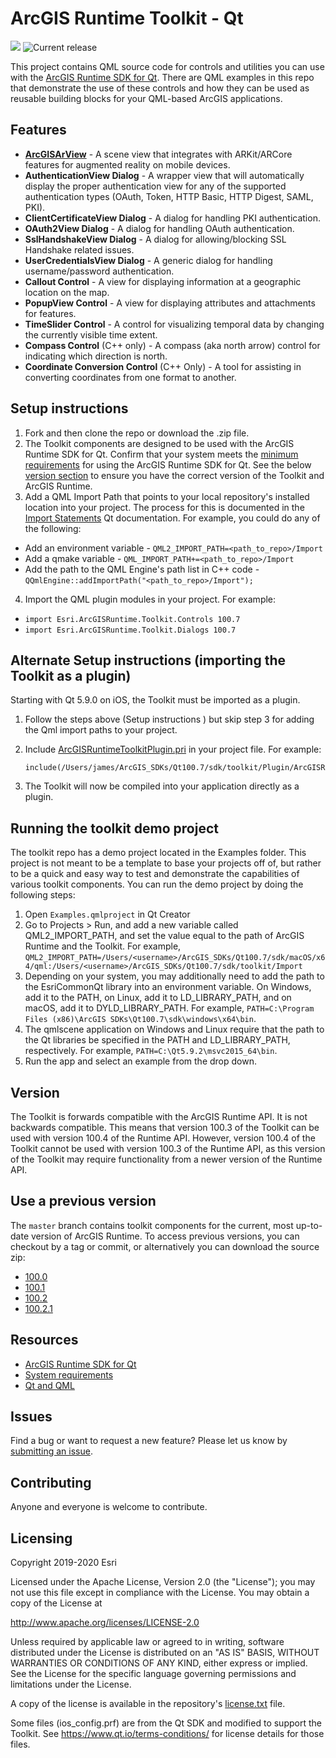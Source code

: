 # ArcGIS Runtime Toolkit - Qt

[![](https://img.shields.io/badge/API_Reference-purple)](https://developers.arcgis.com/qt/latest/toolkit/api-reference/) ![Current release](https://img.shields.io/github/v/release/esri/arcgis-runtime-toolkit-qt?label=current%20release)

This project contains QML source code for controls and utilities you can use with the [ArcGIS Runtime SDK for Qt](http://developers.arcgis.com/qt). There are QML examples in this repo that demonstrate the use of these controls and how they can be used as reusable building blocks for your QML-based ArcGIS applications.

## Features

- **[ArcGISArView](https://github.com/Esri/arcgis-runtime-toolkit-qt/blob/master/Common/AR/README.md)** - A scene view that integrates with ARKit/ARCore features for augmented reality on mobile devices.
- **AuthenticationView Dialog** - A wrapper view that will automatically display the proper authentication view for any of the supported authentication types (OAuth, Token, HTTP Basic, HTTP Digest, SAML, PKI).
- **ClientCertificateView Dialog** - A dialog for handling PKI authentication.
- **OAuth2View Dialog** - A dialog for handling OAuth authentication.
- **SslHandshakeView Dialog** - A dialog for allowing/blocking SSL Handshake related issues.
- **UserCredentialsView Dialog** - A generic dialog for handling username/password authentication.
- **Callout Control** - A view for displaying information at a geographic location on the map.
- **PopupView Control** - A view for displaying attributes and attachments for features.
- **TimeSlider Control** - A control for visualizing temporal data by changing the currently visible time extent.
- **Compass Control** (C++ only) - A compass (aka north arrow) control for indicating which direction is north.
- **Coordinate Conversion Control** (C++ Only) - A tool for assisting in converting coordinates from one format to another.

## Setup instructions 

1. Fork and then clone the repo or download the .zip file.
2. The Toolkit components are designed to be used with the ArcGIS Runtime SDK for Qt. Confirm that your system meets the [minimum requirements](https://developers.arcgis.com/qt/latest/qml/guide/arcgis-runtime-sdk-for-qt-system-requirements.htm) for using the ArcGIS Runtime SDK for Qt. See the below [version section](#version) to ensure you have the correct version of the Toolkit and ArcGIS Runtime.
3. Add a QML Import Path that points to your local repository's installed location into your project. The process for this is documented in the [Import Statements](http://doc.qt.io/qt-5/qtqml-syntax-imports.html#qml-import-path) Qt documentation. For example, you could do any of the following:
  - Add an environment variable - `QML2_IMPORT_PATH=<path_to_repo>/Import`
  - Add a qmake variable - `QML_IMPORT_PATH+=<path_to_repo>/Import`
  - Add the path to the QML Engine's path list in C++ code - `QQmlEngine::addImportPath("<path_to_repo>/Import");`
4. Import the QML plugin modules in your project. For example:
  - `import Esri.ArcGISRuntime.Toolkit.Controls 100.7`
  - `import Esri.ArcGISRuntime.Toolkit.Dialogs 100.7`

## Alternate Setup instructions (importing the Toolkit as a plugin)

Starting with Qt 5.9.0 on iOS, the Toolkit must be imported as a plugin.

1. Follow the steps above (Setup instructions ) but skip step 3 for adding the Qml import paths to your project.
2. Include [ArcGISRuntimeToolkitPlugin.pri](Plugin/ArcGISRuntimeToolkitPlugin.pri) in your project file. For example:

    ```qmake 
    include(/Users/james/ArcGIS_SDKs/Qt100.7/sdk/toolkit/Plugin/ArcGISRuntimeToolkitPlugin.pri)
    ```

3. The Toolkit will now be compiled into your application directly as a plugin.

## Running the toolkit demo project

The toolkit repo has a demo project located in the Examples folder. This project is not meant to be a template to base your projects off of, but rather to be a quick and easy way to test and demonstrate the capabilities of various toolkit components. You can run the demo project by doing the following steps:

1. Open `Examples.qmlproject` in Qt Creator
2. Go to Projects > Run, and add a new variable called QML2_IMPORT_PATH, and set the value equal to the path of ArcGIS Runtime and the Toolkit. For example, `QML2_IMPORT_PATH=/Users/<username>/ArcGIS_SDKs/Qt100.7/sdk/macOS/x64/qml:/Users/<username>/ArcGIS_SDKs/Qt100.7/sdk/toolkit/Import`
3. Depending on your system, you may additionally need to add the path to the EsriCommonQt library into an environment variable. On Windows, add it to the PATH, on Linux, add it to LD_LIBRARY_PATH, and on macOS, add it to DYLD_LIBRARY_PATH. For example, `PATH=C:\Program Files (x86)\ArcGIS SDKs\Qt100.7\sdk\windows\x64\bin`.
4. The qmlscene application on Windows and Linux require that the path to the Qt libraries be specified in the PATH and LD_LIBRARY_PATH, respectively. For example, `PATH=C:\Qt5.9.2\msvc2015_64\bin`.
5. Run the app and select an example from the drop down.

## Version

The Toolkit is forwards compatible with the ArcGIS Runtime API. It is not backwards compatible. This means that version 100.3 of the Toolkit can be used with version 100.4 of the Runtime API. However, version 100.4 of the Toolkit cannot be used with version 100.3 of the Runtime API, as this version of the Toolkit may require functionality from a newer version of the Runtime API.

## Use a previous version

The `master` branch contains toolkit components for the current, most up-to-date version of ArcGIS Runtime. To access previous versions, you can checkout by a tag or commit, or alternatively you can download the source zip:

- [100.0](https://github.com/Esri/arcgis-runtime-toolkit-qt/releases/tag/1529)
- [100.1](https://github.com/Esri/arcgis-runtime-toolkit-qt/releases/tag/1744)
- [100.2](https://github.com/Esri/arcgis-runtime-toolkit-qt/releases/tag/1912)
- [100.2.1](https://github.com/Esri/arcgis-runtime-toolkit-qt/releases/tag/100.2.1)

## Resources

* [ArcGIS Runtime SDK for Qt](https://developers.arcgis.com/qt/)
* [System requirements](https://developers.arcgis.com/qt/latest/qml/guide/system-requirements.htm)
* [Qt and QML](http://www.qt.io/)

## Issues

Find a bug or want to request a new feature?  Please let us know by [submitting an issue](https://github.com/Esri/arcgis-runtime-toolkit-qt/issues/new).

## Contributing

Anyone and everyone is welcome to contribute.

## Licensing
Copyright 2019-2020 Esri

Licensed under the Apache License, Version 2.0 (the "License");
you may not use this file except in compliance with the License.
You may obtain a copy of the License at

http://www.apache.org/licenses/LICENSE-2.0

Unless required by applicable law or agreed to in writing, software
distributed under the License is distributed on an "AS IS" BASIS,
WITHOUT WARRANTIES OR CONDITIONS OF ANY KIND, either express or implied.
See the License for the specific language governing permissions and
limitations under the License.

A copy of the license is available in the repository's [license.txt](license.txt) file.

Some files (ios_config.prf) are from the Qt SDK and modified to support the Toolkit.
See https://www.qt.io/terms-conditions/ for license details for those files.

